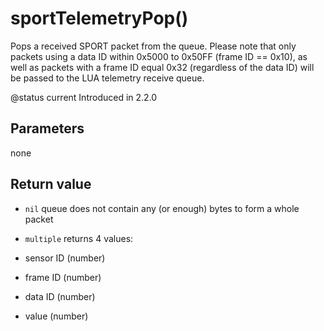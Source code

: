 # sportTelemetryPop()



Pops a received SPORT packet from the queue. Please note that only packets using a data ID within 0x5000 to 0x50FF
(frame ID == 0x10), as well as packets with a frame ID equal 0x32 (regardless of the data ID) will be passed to
the LUA telemetry receive queue.

@status current Introduced in 2.2.0


## Parameters

none

## Return value

* `nil` queue does not contain any (or enough) bytes to form a whole packet

* `multiple` returns 4 values:
 * sensor ID (number)
 * frame ID (number)
 * data ID (number)
 * value (number)



